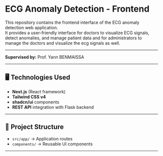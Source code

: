 # ECG Anomaly Detection - Frontend

This repository contains the frontend interface of the ECG anomaly detection web application.  
It provides a user-friendly interface for doctors to visualize ECG signals, detect anomalies, and manage patient data and for administrators to manage the doctors and visualize the ecg signals as well.

---

**Supervised by:** Prof. Yann BENMAISSA   

---

## 🖥️ Technologies Used
- **Next.js** (React framework)
- **Tailwind CSS v4**
- **shadcn/ui** components
- **REST API** integration with Flask backend

---

## 📂 Project Structure
- `src/app/` → Application routes
- `components/` → Reusable UI components

---

